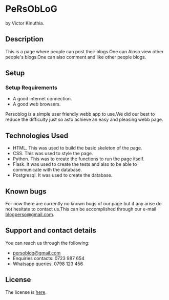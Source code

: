 # PeRsObLoG

by Victor Kinuthia.

## Description

This is a page where people can post their blogs.One can Aloso view other people's blogs.One can also comment and like other people blogs.

## Setup

### Setup Requirements

* A good internet connection.
* A good web browsers.

Persoblog is a simple user friendly webb app to use.We did our best to reduce the difficulty just so asto achieve an easy and pleasing webb page.

## Technologies Used

* HTML.
This was used to build the basic skeleton of the page.
* CSS.
This was used to style the page.
* Python.
This was to create the functions to run the page itself.
* Flask.
It was used to create the tests and also to be able to communicate with the database.
* Postgresql.
It was used to create the database.

## Known bugs

For now there are currently no known bugs of our page but if any arise do not hesitate to contact us.This can be accomplished through our e-mail blogperso@gmail.com.

## Support and contact details

You can reach us through the following:

* persoblog@gmail.com
* Enquiries contacts: 0723 987 654
* Whatsapp queries: 0798 123 456

## License

The license is [here](LICENSE.md).
